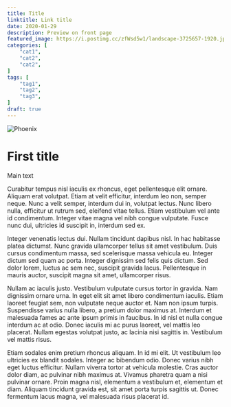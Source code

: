 ```yaml
---
title: Title
linktitle: Link title
date: 2020-01-29
description: Preview on front page
featured_image: https://i.postimg.cc/zfWsd5w1/landscape-3725657-1920.jpg
categories: [
    "cat1",
    "cat2",
    "cat2",
]
tags: [
    "tag1",
    "tag2",
    "tag3",
]
draft: true
---
```

![Phoenix](https://i.postimg.cc/HkxP4GdY/logo.jpg)

# First title

Main text

Curabitur tempus nisl iaculis ex rhoncus, eget pellentesque elit ornare. Aliquam erat volutpat. Etiam at velit efficitur, interdum leo non, semper neque. Nunc a velit semper, interdum dui in, volutpat lectus. Nunc libero nulla, efficitur ut rutrum sed, eleifend vitae tellus. Etiam vestibulum vel ante id condimentum. Integer vitae magna vel nibh congue vulputate. Fusce nunc dui, ultricies id suscipit in, interdum sed ex.

Integer venenatis lectus dui. Nullam tincidunt dapibus nisl. In hac habitasse platea dictumst. Nunc gravida ullamcorper tellus sit amet vestibulum. Duis cursus condimentum massa, sed scelerisque massa vehicula eu. Integer dictum sed quam ac porta. Integer dignissim sed felis quis dictum. Sed dolor lorem, luctus ac sem nec, suscipit gravida lacus. Pellentesque in mauris auctor, suscipit magna sit amet, ullamcorper risus.

Nullam ac iaculis justo. Vestibulum vulputate cursus tortor in gravida. Nam dignissim ornare urna. In eget elit sit amet libero condimentum iaculis. Etiam laoreet feugiat sem, non vulputate neque auctor et. Nam non ipsum turpis. Suspendisse varius nulla libero, a pretium dolor maximus at. Interdum et malesuada fames ac ante ipsum primis in faucibus. In id nisl et nulla congue interdum ac at odio. Donec iaculis mi ac purus laoreet, vel mattis leo placerat. Nullam egestas volutpat justo, ac lacinia nisi sagittis in. Vestibulum vel mattis risus.

Etiam sodales enim pretium rhoncus aliquam. In id mi elit. Ut vestibulum leo ultricies ex blandit sodales. Integer ac bibendum odio. Donec varius nibh eget luctus efficitur. Nullam viverra tortor at vehicula molestie. Cras auctor dolor diam, ac pulvinar nibh maximus at. Vivamus pharetra quam a nisi pulvinar ornare. Proin magna nisl, elementum a vestibulum et, elementum et diam. Aliquam tincidunt gravida est, sit amet porta turpis sagittis ut. Donec fermentum lacus magna, vel malesuada risus placerat id.
